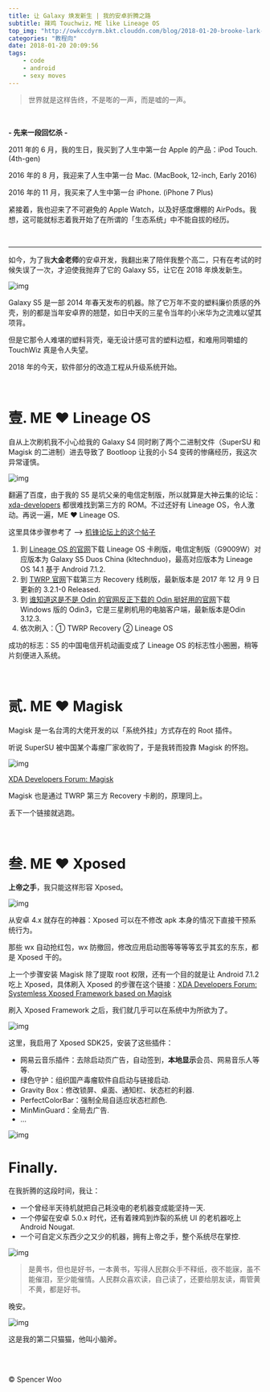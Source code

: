 ```yaml
---
title: 让 Galaxy 焕发新生 | 我的安卓折腾之路
subtitle: 辣鸡 Touchwiz，ME like Lineage OS
top_img: "http://owkccdyrm.bkt.clouddn.com/blog/2018-01-20-brooke-lark-3855071.jpg"
categories: "教程向"
date: 2018-01-20 20:09:56
tags:
    - code
    - android
    - sexy moves
---
```


> 世界就是这样告终，不是嘭的一声，而是嘘的一声。

<br>

**- 先来一段回忆杀 -**

2011 年的 6 月，我的生日，我买到了人生中第一台 Apple 的产品：iPod Touch. (4th-gen)

2016 年的 8 月，我迎来了人生中第一台 Mac. (MacBook, 12-inch, Early 2016)

2016 年的 11 月，我买来了人生中第一台 iPhone. (iPhone 7 Plus)

紧接着，我也迎来了不可避免的 Apple Watch，以及好感度爆棚的 AirPods。我想，这可能就标志着我开始了在所谓的「生态系统」中不能自拔的经历。

<br>

---

如今，为了我**大金老师**的安卓开发，我翻出来了陪伴我整个高二，只有在考试的时候失误了一次，才迫使我抛弃了它的 Galaxy S5，让它在 2018 年焕发新生。

![img](http://owkccdyrm.bkt.clouddn.com/blog/2018-01-20-S5.JPG)

Galaxy S5 是一部 2014 年春天发布的机器。除了它万年不变的塑料廉价质感的外壳，别的都是当年安卓界的翘楚，如日中天的三星令当年的小米华为之流难以望其项背。

但是它那令人难堪的塑料背壳，毫无设计感可言的塑料边框，和难用同嚼蜡的 TouchWiz 真是令人失望。

2018 年的今天，软件部分的改造工程从升级系统开始。

<br>

# 壹. ME :heart: Lineage OS

自从上次刷机我不小心给我的 Galaxy S4 同时刷了两个二进制文件（SuperSU 和 Magisk 的二进制）进去导致了 Bootloop 让我的小 S4 变砖的惨痛经历，我这次异常谨慎。

![img](http://owkccdyrm.bkt.clouddn.com/blog/2018-01-20-S5_WholeView.JPG)

翻遍了百度，由于我的 S5 是坑父亲的电信定制版，所以就算是大神云集的论坛：[xda-developers](http://www.xda-developers.com) 都很难找到第三方的 ROM。不过还好有 Lineage OS，令人激动。再说一遍，ME :heart: Lineage OS.

这里具体步骤参考了 —> [机锋论坛上的这个帖子](http://bbs.gfan.com/forum.php?mod=viewthread&tid=9153633)

1. 到  [Lineage OS 的官网](http://www.lineageosdownloads.com/lineage-os-rom-downloads-build-status)下载 Lineage OS 卡刷版，电信定制版（G9009W）对应版本为 Galaxy S5 Duos China (kltechnduo)，最高对应版本为 Lineage OS 14.1 基于 Android 7.1.2.
2. 到 [TWRP 官网](http://twrp.me)下载第三方 Recovery 线刷版，最新版本是 2017 年 12 月 9 日更新的 3.2.1-0 Released.
3. 到 [谁知道这是不是 Odin 的官网反正下载的 Odin 挺好用的官网](http://odindownload.com)下载 Windows 版的 Odin3，它是三星刷机用的电脑客户端，最新版本是Odin 3.12.3.
4. 依次刷入：① TWRP Recovery ② Lineage OS

成功的标志：S5 的中国电信开机动画变成了 Lineage OS 的标志性小圈圈，稍等片刻便进入系统。

<br>

# 贰. ME :heart: Magisk

Magisk 是一名台湾的大佬开发的以「系统外挂」方式存在的 Root 插件。

听说 SuperSU 被中国某个毒瘤厂家收购了，于是我转而投靠 Magisk 的怀抱。

![img](http://owkccdyrm.bkt.clouddn.com/blog/2018-01-20-S5_SystemInfo.JPG)

[XDA Developers Forum: Magisk](http://forum.xda-developers.com/apps/magisk)

Magisk 也是通过 TWRP 第三方 Recovery 卡刷的，原理同上。

丢下一个链接就逃跑。

<br>

# 叁. ME :heart: Xposed

**上帝之手**，我只能这样形容 Xposed。

![img](http://owkccdyrm.bkt.clouddn.com/blog/2018-01-20-S5-xposed-magisk.jpg)

从安卓 4.x 就存在的神器：Xposed 可以在不修改 apk 本身的情况下直接干预系统行为。

那些 wx 自动抢红包，wx 防撤回，修改应用启动图等等等等玄乎其玄的东东，都是 Xposed 干的。

上一个步骤安装 Magisk 除了提取 root 权限，还有一个目的就是让 Android 7.1.2 吃上 Xposed，具体刷入 Xposed 的步骤在这个链接：[XDA Developers Forum: Systemless Xposed Framework based on Magisk](http://forum.xda-developers.com/xposed/unofficial-systemless-xposed-t3388268)

刷入 Xposed Framework 之后，我们就几乎可以在系统中为所欲为了。

![img](http://owkccdyrm.bkt.clouddn.com/blog/2018-01-20-S5_Xposed_NeteaseMusic.JPG)

这里，我启用了 Xposed SDK25，安装了这些插件：

- 网易云音乐插件：去除启动页广告，自动签到，**本地显示**会员、网易音乐人等等.
- 绿色守护：组织国产毒瘤软件自启动与链接启动.
- Gravity Box：修改锁屏、桌面、通知栏、状态栏的利器.
- PerfectColorBar：强制全局自适应状态栏颜色.
- MinMinGuard：全局去广告.
- ...

![img](http://owkccdyrm.bkt.clouddn.com/blog/2018-01-20-xposed%20framework.jpg)

# Finally.

在我折腾的这段时间，我让：

- 一个曾经半天待机就把自己耗没电的老机器变成能坚持一天.
- 一个停留在安卓 5.0.x 时代，还有着辣鸡到炸裂的系统 UI 的老机器吃上 Android Nougat.
- 一个可自定义东西少之又少的机器，拥有上帝之手，整个系统尽在掌控.

![img](http://owkccdyrm.bkt.clouddn.com/blog/2018-01-20-battery-drain.jpg)

> 是黄书，但也是好书，一本黄书，写得人民群众手不释纸，夜不能寐，虽不能催泪，至少能催情。人民群众喜欢读，自己读了，还要给朋友读，甭管黄不黄，都是好书。

晚安。

![img](http://owkccdyrm.bkt.clouddn.com/blog/2018-01-20-ECD88335-584A-41CE-B44C-E0BC365BC5BF.JPG)

这是我的第二只猫猫，他叫小脑斧。

<br>

<br>

© Spencer Woo

